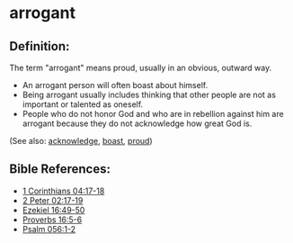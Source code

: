 # arrogant #

## Definition: ##

The term "arrogant" means proud, usually in an obvious, outward way.

* An arrogant person will often boast about himself.
* Being arrogant usually includes thinking that other people are not as important or talented as oneself.
* People who do not honor God and who are in rebellion against him are arrogant because they do not acknowledge how great God is.

(See also: [acknowledge](../other/acknowledge.md), [boast](../kt/boast.md), [proud](../other/proud.md))

## Bible References: ##

* [1 Corinthians 04:17-18](en/tn/1co/help/04/17)
* [2 Peter 02:17-19](en/tn/2pe/help/02/17)
* [Ezekiel 16:49-50](en/tn/ezk/help/16/49)
* [Proverbs 16:5-6](en/tn/pro/help/16/05)
* [Psalm 056:1-2](en/tn/psa/help/56/01)